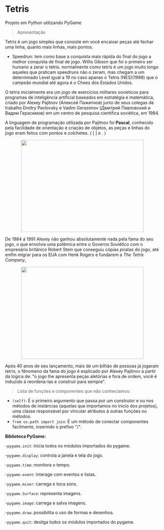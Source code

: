 # Tetris
Projeto em Python utilizando PyGame
>Apresentação


Tetris é um jogo simples que consiste em você encaixar peças até fechar uma linha, quanto mais linhas, mais pontos. 
- Speedrun: tem como base a conquista mais rápida do final do jogo a melhor conquista de final de jogo. Willis Gibson que foi o primeiro ser humano a zerar o tetris. normalmente como tetris é um jogo muito longo aqueles que praticam speedruns não o zeram, mas chegam a um determinado Level igual a 19 no caso apanas o Tetris (NES)(1988) que o campeão mundial até agora é o Cheez dos Estados Unidos.

O tetris inicialmente era um jogo de exercícios militares sovieticos para programas de inteligência artificial baseados em estratégia e matemática, criado por Alexey Pajitnov (Алексей Пажитнов) junto de seus colegas de trabalho Dmitry Pavlovsky e Vadim Gerasimov (Дмитрий Павловский и Вадим Герасимов) em um centro de pesquisa científica soviética, em 1984.

A linguagem de programação utilizada por Pajitnov foi **Pascal**, conhecido pela facilidade de orientação e criação de objetos, as peças e linhas do jogo eram feitos com pontos e colchetes. ( [ ] e . )

<p align="center">
  <img src="https://tetris.wiki/images/e/ea/Original_Tetris.png" width="400" height="300"/>
</p>

De 1984 á 1991 Alexey não ganhou absolutamente nada pela fama do seu jogo, o que envolvia uma polêmica entre o Governo Soviético com o empresário britânico Robert Stein que conseguiu cópias piratas do jogo, até enifm migrar para os EUA com Henk Rogers e fundarem a *The Tetris Company*, 

<p align="center">
  <img src="https://forbes.com.br/wp-content/uploads/2023/04/Alexey-Pajitnov-793x533.jpg" width="400" height="300"/>
</p>

Após 40 anos de seu lançamento, mais de um bilhão de pessoas já jogaram tetris, o fênomeno da fama do jogo é explicado por Alexey Pajitnov a partir da lógica de: "o jogo lhe apresenta peças aletórias e fora de ordem, você é induzido á reordena-las e construir para sempre".


>Lista de funções e componentes que não conheciamos:
- `(self)`: É o primeiro argumento que passa por um construtor e ou nos métodos de instâncias (aquelas que importamos no inicio dos projetos), uma classe responsável por vincular atributos á outras funções ou métodos.
- `from os.path import join`: É um método de conectar componentes facilmente, inserindo o prefixo "/".

**Biblioteca PyGame:**

-`pygame.init`: inicia todos os módulos importados do pygame.

-`pygame.display`: controla a janela e tela do jogo.

-`pygame.time`: monitora o tempo.

-`pygame.event`: interage com eventos e listas.

-`pygame.mixer`: carrega e toca sons.

-`pygame.Surface`: representa imagens.

-`pygame.image`: carrega e salva imagens.

-`pygame.draw`: possibilita o uso de formas e desenhos.

-`pygame.quit`: desliga todos os módulos importados do pygame.

